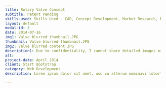 ```yaml
---
title: Rotary Valve Concept
subtitle: Patent Pending
skills-used: Skills Used - CAD, Concept Development, Market Research, Rapid Prototyping, CFD
layout: default
modal-id: 3
date: 2014-07-16
img1: Valve blurred thumbnail.JPG
thumbnail: Valve blurred thumbnail.JPG
img2: Valve blurred content.JPG
description1: Due to confidentiality, I cannot share detailed images or descriptions. This is a project that I have been working on at my job. It is a valve that my team and I are developing to improve the thermal management systems of battery electric commercial vehicles. In our market research, we found that many of the common problems with existing systems is that the components available on the market are often inadequate and only rated for passenger car applications. Additionally, there are only a handful of valve configurations available, mostly in 2 and 3-way varieties. One of the ways that OEMs are increasing system efficiency is through multi-mode thermal management systems. Specific modes are used for specific operating conditions to maximize the efficiency. These different modes can be achieved by routing coolant throughout different circuits in the system to more effectively utilize available heat energy. As thermal management systems become more complex to squeeze more efficiency out of the vehicle, the valving becomes more complex with it. A system might end up with a large number of valves and the hoses and electrical connections that come with it. This is not only expensive but space consuming. We are working to develop a valve manifold solution that is capable of wrapping all that system complexity in a single package. The design is modular and can accommodate for a plurality of ports with many configurations available. 
alt: 
project-date: April 2014
client: Start Bootstrap
category: Web Development
description: Lorem ipsum dolor sit amet, usu cu alterum nominavi lobortis. At duo novum diceret. Tantas apeirian vix et, usu sanctus postulant inciderint ut, populo diceret necessitatibus in vim. Cu eum dicam feugiat noluisse.

---
```

